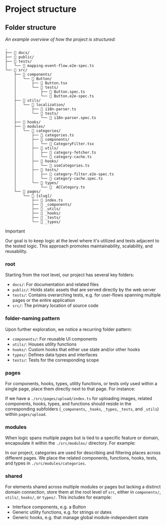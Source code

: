# Project structure

## Folder structure

_An example overview of how the project is structured:_

```text
.
├── 📁 docs/
├── 📁 public/
├── 📁 tests/
│   └── 📄 mapping-event-flow.e2e-spec.ts
└── 📁 src/
    ├── 📁 components/
    │   └── 📁 Button/
    │       ├── 📄 Button.tsx
    │       └── 📁 tests/
    │           ├── 📄 Button.spec.ts
    │           └── 📄 Button.e2e-spec.ts
    ├── 📁 utils/
    │   └── 📁 localization/
    │       ├── 📄 i18n-parser.ts
    │       └── 📁 tests/
    │           └── 📄 i18n-parser.spec.ts
    ├── 📁 hooks/
    ├── 📁 modules/
    │   └── 📁 categories/
    │       ├── 📄 categories.ts
    │       ├── 📁 components/
    │       │   └── 📄 CategoryFilter.tsx
    │       ├── 📁 utils/
    │       │   ├── 📄 category-fetcher.ts
    │       │   └── 📄 category-cache.ts
    │       ├── 📁 hooks/
    │       │   └── 📄 useCategories.ts
    │       ├── 📁 tests/
    │       │   ├── 📄 category-filter.e2e-spec.ts
    │       │   └── 📄 category-cache.spec.ts
    │       └── 📁 types/
    │           └── 📄  ACCategory.ts
    └── 📁 pages/
        └── 📁 [slug]/
            ├── 📄 index.ts
            ├── 📁 _components/
            ├── 📁 _utils/
            ├── 📁 _hooks/
            ├── 📁 _tests/
            └── 📁 _types/
```

> [!IMPORTANT]
> Our goal is to keep logic at the level where it's utilized and tests adjacent to the tested logic. This approach promotes maintainability, scalability, and reusability.

### root

Starting from the root level, our project has several key folders:

*   `docs/`: For documentation and related files
*   `public/`: Holds static assets that are served directly by the web server
*   `tests/`: Contains overarching tests, e.g. for user-flows spanning multiple pages or the entire application
*   `src/`: The primary location of source code

### folder-naming pattern

Upon further exploration, we notice a recurring folder pattern:

*   `components/`: For reusable UI components
*   `utils/`: Houses utility functions
*   `hooks/`: Custom hooks that either use state and/or other hooks
*   `types/`: Defines data types and interfaces
*   `tests/`: Tests for the corresponding scope

### pages

For components, hooks, types, utility functions, or tests only used within a single page, place them directly next to that page. For instance:

If we have a `./src/pages/upload/index.ts` for uploading images, related components, hooks, types, and functions should reside in the corresponding subfolders (`_components`, `_hooks`, `_types`, `_tests`, and `_utils`) within `pages/upload`.

### modules

When logic spans multiple pages but is tied to a specific feature or domain, encapsulate it within the `./src/modules/` directory. For example:

In our project, categories are used for describing and filtering places across different pages. We place the related components, functions, hooks, tests, and types in `./src/modules/categories`.

### shared

For elements shared across multiple modules or pages but lacking a distinct domain connection, store them at the root level of `src`, either in `components/`, `utils/`, `hooks/`, or `types/`. This includes for example:

* Interface components, e.g. a Button
* Generic utility functions, e.g. for strings or dates
* Generic hooks, e.g. that manage global module-independent state
